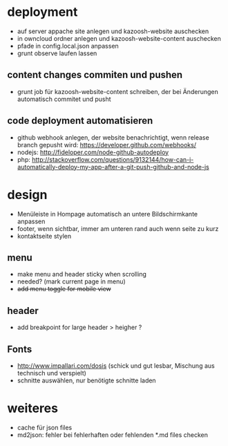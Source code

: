 # deployment
* auf server appache site anlegen und kazoosh-website auschecken
* in owncloud ordner anlegen und kazoosh-website-content auschecken
* pfade in config.local.json anpassen
* grunt observe laufen lassen

## content changes commiten und pushen
* grunt job für kazoosh-website-content schreiben, der bei Änderungen automatisch commitet und pusht

## code deployment automatisieren
* github webhook anlegen, der website benachrichtigt, wenn release branch gepusht wird: https://developer.github.com/webhooks/
* nodejs: http://fideloper.com/node-github-autodeploy
* php: http://stackoverflow.com/questions/9132144/how-can-i-automatically-deploy-my-app-after-a-git-push-github-and-node-js

# design
* Menüleiste in Hompage automatisch an untere Bildschirmkante anpassen
* footer, wenn sichtbar, immer am unteren rand auch wenn seite zu kurz
* kontaktseite stylen

## menu
* make menu and header sticky when scrolling
* needed? (mark current page in menu)
* ~~add menu toggle for mobile view~~

## header
* add breakpoint for large header > heigher ?

## Fonts
* http://www.impallari.com/dosis (schick und gut lesbar, Mischung aus technisch und verspielt)
* schnitte auswählen, nur benötigte schnitte laden

# weiteres
* cache für json files
* md2json: fehler bei fehlerhaften oder fehlenden *.md files checken